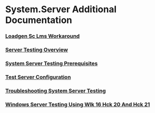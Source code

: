 # System.Server Additional Documentation
### [Loadgen Sc Lms Workaround](loadgen-sc-lms-workaround.md)
### [Server Testing Overview](server-testing-overview.md)
### [System Server Testing Prerequisites](system-server-testing-prerequisites.md)
### [Test Server Configuration](test-server-configuration.md)
### [Troubleshooting System Server Testing](troubleshooting-system-server-testing.md)
### [Windows Server Testing Using Wlk 16 Hck 20 And Hck 21](windows-server-testing-using-wlk-16-hck-20-and-hck-21.md)
